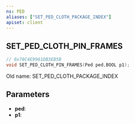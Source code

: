 ```yaml
---
ns: PED
aliases: ["SET_PED_CLOTH_PACKAGE_INDEX"]
apiset: client
---
```

## SET_PED_CLOTH_PIN_FRAMES

```c
// 0x78C4E9961DB3EB5B
void SET_PED_CLOTH_PIN_FRAMES(Ped ped,BOOL p1);
```

Old name: SET_PED_CLOTH_PACKAGE_INDEX

## Parameters
* **ped**:
* **p1**: